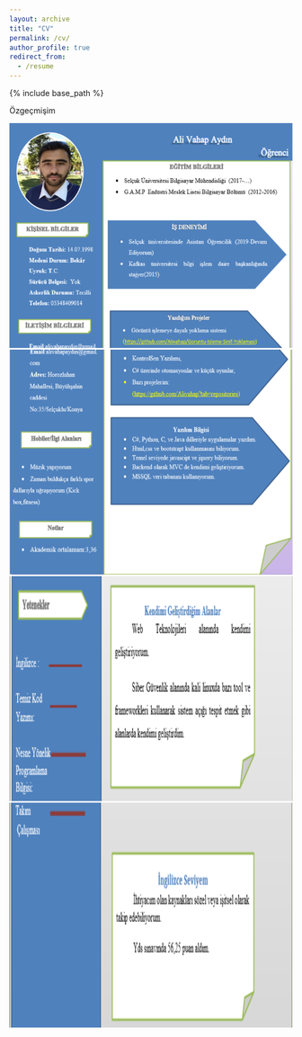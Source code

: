 ```yaml
---
layout: archive
title: "CV"
permalink: /cv/
author_profile: true
redirect_from:
  - /resume
---
```


{% include base_path %}


  <p> Özgeçmişim </p> 
 <img src="../images/cv_resim1.PNG" alt="Ali Vahap Aydın cv" width="600" height="400">
 
 <img src="../images/cv_resim2.PNG" alt="Ali Vahap Aydın Özgeçmiş" width="600" height="400" >
 <img src="../images/cv_resim3.PNG" alt="Ali Vahap Aydın Özgeçmiş" width="600" height="400" >
 <img src="../images/cv_resim4.PNG" alt="Ali Vahap Aydın Özgeçmiş" width="600" height="400" >


